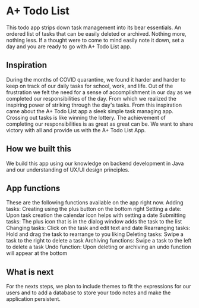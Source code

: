 A+ Todo List
=============
This todo app strips down task management into its bear essentials. An ordered list of tasks that can be easily deleted or archived. Nothing more, nothing less. If a thought were to come to mind easily note it down, set a day and you are ready to go with A+ Todo List app.


Inspiration
---------------
During the months of COVID quarantine, we found it harder and harder to keep on track of our daily tasks for school, work, and life. Out of the frustration we felt the need for a sense of accomplishment in our day as we completed our responsibilities of the day. From which we realized the inspiring power of striking through the day's tasks. From this inspiration came about the A+ Todo List app a sleek simple task managing app. Crossing out tasks is like winning the lottery. The achievement of completing our responsibilities is as great as great can be. We want to share victory with all and provide us with the A+ Todo List App.



How we built this
---------------
We build this app using our knowledge on backend development in Java and our understanding of UX/UI design principles.



App functions
---------------
These are the following functions available on the app right now.
Adding tasks: Creating using the plus button on the bottom right
Setting a date: Upon task creation the calendar icon helps with setting a date
Submitting tasks: The plus icon that is in the dialog window adds the task to the list
Changing tasks: Click on the task and edit text and date
Rearranging tasks: Hold and drag the task to rearrange to you liking
Deleting tasks: Swipe a task to the right to delete a task
Archiving functions: Swipe a task to the left to delete a task
Undo function: Upon deleting or archiving an undo function will appear at the bottom


What is next
---------------
For the nexts steps, we plan to include themes to fit the expressions for our users and to add a database to store your todo notes and make the application persistent.


